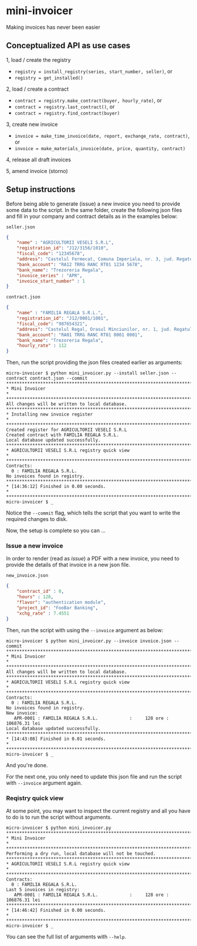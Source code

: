 # mini-invoicer

Making invoices has never been easier

## Conceptualized API as use cases

1, load / create the registry

* `registry = install_registry(series, start_number, seller)`, or
* `registry = get_installed()`

2, load / create a contract

* `contract = registry.make_contract(buyer, hourly_rate)`, or
* `contract = registry.last_contract()`, or
* `contract = registry.find_contract(buyer)`

3, create new invoice

* `invoice = make_time_invoice(date, report, exchange_rate, contract)`, or
* `invoice = make_materials_invoice(date, price, quantity, contract)`

4, release all draft invoices

5, amend invoice (storno)


## Setup instructions

Before being able to generate (issue) a new invoice you need to provide some data to the script.
In the same folder, create the following json files and fill in your company and contract details as in the examples below:

`seller.json`
```json
{
    "name" : "AGRICULTORII VESELI S.R.L",
    "registration_id": "J12/3156/1010",
    "fiscal_code": "12345678",
    "address": "Castelul Fermecat, Comuna Imperiala, nr. 3, jud. Regatul Albastru",
    "bank_account": "RA12 TRRG RANC RT01 1234 5678",
    "bank_name": "Trezoreria Regala",
    "invoice_series" : "APR",
    "invoice_start_number" : 1
}
```

`contract.json`
```json
{
    "name" : "FAMILIA REGALA S.R.L.",
    "registration_id": "J12/0001/1001",
    "fiscal_code": "987654321",
    "address": "Castelul Regal, Orasul Minciunilor, nr. 1, jud. Regatul Albastru",
    "bank_account": "RA01 TRRG RANC RT01 0001 0001",
    "bank_name": "Trezoreria Regala",
    "hourly_rate" : 112
}
```


Then, run the script providing the json files created earlier as arguments:

```console
micro-invoicer $ python mini_invoicer.py --install seller.json --contract contract.json --commit
********************************************************************************
* Mini Invoicer                                                                *
********************************************************************************
All changes will be written to local database.
********************************************************************************
* Installing new invoice register                                              *
********************************************************************************
Created register for AGRICULTORII VESELI S.R.L
Created contract with FAMILIA REGALA S.R.L.
Local database updated successfully.
********************************************************************************
* AGRICULTORII VESELI S.R.L registry quick view                                *
********************************************************************************
Contracts:
  0 : FAMILIA REGALA S.R.L.
No invoices found in registry.
********************************************************************************
* [14:36:12] Finished in 0.00 seconds.                                         *
********************************************************************************
micro-invoicer $ _
```

Notice the `--commit` flag, which tells the script that you want to write the required changes to disk.

Now, the setup is complete so you can ...


### Issue a new invoice

In order to render (read as *issue*) a PDF with a new invoice, you need to provide the details of that invoice in a new json file.

`new_invoice.json`
```json
{
    "contract_id" : 0,
    "hours" : 128,
    "flavor": "authentication module",
    "project_id": "FooBar Banking",
    "xchg_rate" : 7.4551
}
```

Then, run the script with using the `--invoice` argument as below:
```console
micro-invoicer $ python mini_invoicer.py --invoice invoice.json --commit
********************************************************************************
* Mini Invoicer                                                                *
********************************************************************************
All changes will be written to local database.
********************************************************************************
* AGRICULTORII VESELI S.R.L registry quick view                                *
********************************************************************************
Contracts:
  0 : FAMILIA REGALA S.R.L.
No invoices found in registry.
New invoice:
   APR-0001 : FAMILIA REGALA S.R.L.            :     128 ore :   106876.31 lei
Local database updated successfully.
********************************************************************************
* [14:43:08] Finished in 0.01 seconds.                                         *
********************************************************************************
micro-invoicer $ _
```

And you're done.

For the next one, you only need to update this json file and run the script with `--invoice` argument again.


### Reqistry quick view

At some point, you may want to inspect the current registry and all you have to do is to run the script without arguments.

```console
micro-invoicer $ python mini_invoicer.py 
********************************************************************************
* Mini Invoicer                                                                *
********************************************************************************
Performing a dry run, local database will not be touched.
********************************************************************************
* AGRICULTORII VESELI S.R.L registry quick view                                *
********************************************************************************
Contracts:
  0 : FAMILIA REGALA S.R.L.
Last 5 invoices in registry:
   APR-0001 : FAMILIA REGALA S.R.L.            :     128 ore :   106876.31 lei
********************************************************************************
* [14:46:42] Finished in 0.00 seconds.                                         *
********************************************************************************
micro-invoicer $ _
```

You can see the full list of arguments with `--help`.
